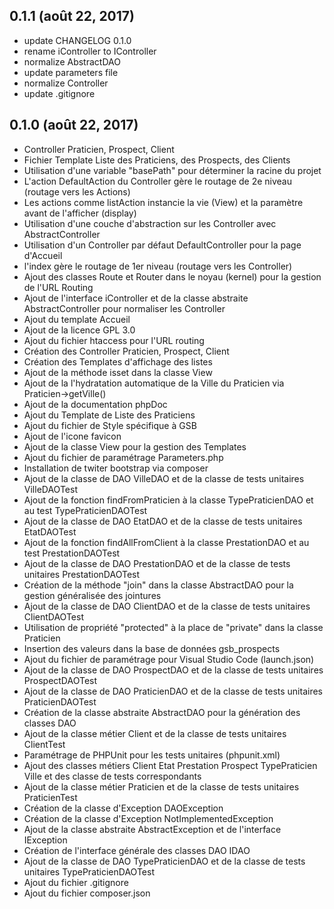 ## 0.1.1 (août 22, 2017)
  - update CHANGELOG 0.1.0
  - rename iController to IController
  - normalize AbstractDAO
  - update parameters file
  - normalize Controller
  - update .gitignore

## 0.1.0 (août 22, 2017)
  - Controller Praticien, Prospect, Client
  - Fichier Template Liste des Praticiens, des Prospects, des Clients
  - Utilisation d'une variable "basePath" pour déterminer la racine du projet
  - L'action DefaultAction du Controller gère le routage de 2e niveau (routage vers les Actions)
  - Les actions comme listAction instancie la vie (View) et la paramètre avant de l'afficher (display)
  - Utilisation d'une couche d'abstraction sur les Controller avec AbstractController
  - Utilisation d'un Controller par défaut DefaultController pour la page d'Accueil
  - l'index gère le routage de 1er niveau (routage vers les Controller)
  - Ajout des classes Route et Router dans le noyau (kernel) pour la gestion de l'URL Routing
  - Ajout de l'interface iController et de la classe abstraite AbstractController pour normaliser les Controller
  - Ajout du template Accueil
  - Ajout de la licence GPL 3.0
  - Ajout du fichier htaccess pour l'URL routing
  - Création des Controller Praticien, Prospect, Client
  - Création des Templates d'affichage des listes
  - Ajout de la méthode isset dans la classe View
  - Ajout de la l'hydratation automatique de la Ville du Praticien via Praticien->getVille()
  - Ajout de la documentation phpDoc
  - Ajout du Template de Liste des Praticiens
  - Ajout du fichier de Style spécifique à GSB
  - Ajout de l'icone favicon
  - Ajout de la classe View pour la gestion des Templates
  - Ajout du fichier de paramétrage Parameters.php
  - Installation de twiter bootstrap via composer
  - Ajout de la classe de DAO VilleDAO et de la classe de tests unitaires VilleDAOTest
  - Ajout de la fonction findFromPraticien à la classe TypePraticienDAO et au test TypePraticienDAOTest
  - Ajout de la classe de DAO EtatDAO et de la classe de tests unitaires EtatDAOTest
  - Ajout de la fonction findAllFromClient à la classe PrestationDAO et au test PrestationDAOTest
  - Ajout de la classe de DAO PrestationDAO et de la classe de tests unitaires PrestationDAOTest
  - Création de la méthode "join" dans la classe AbstractDAO pour la gestion généralisée des jointures
  - Ajout de la classe de DAO ClientDAO et de la classe de tests unitaires ClientDAOTest
  - Utilisation de propriété "protected" à la place de "private" dans la classe Praticien
  - Insertion des valeurs dans la base de données gsb_prospects
  - Ajout du fichier de paramétrage pour Visual Studio Code (launch.json)
  - Ajout de la classe de DAO ProspectDAO et de la classe de tests unitaires ProspectDAOTest
  - Ajout de la classe de DAO PraticienDAO et de la classe de tests unitaires PraticienDAOTest
  - Création de la classe abstraite AbstractDAO pour la génération des classes DAO
  - Ajout de la classe métier Client et de la classe de tests unitaires ClientTest
  - Paramétrage de PHPUnit pour les tests unitaires (phpunit.xml)
  - Ajout des classes métiers Client Etat Prestation Prospect TypePraticien Ville et des classe de tests correspondants
  - Ajout de la classe métier Praticien et de la classe de tests unitaires PraticienTest
  - Création de la classe d'Exception DAOException
  - Création de la classe d'Exception NotImplementedException
  - Ajout de la classe abstraite AbstractException et de l'interface IException
  - Création de l'interface générale des classes DAO IDAO
  - Ajout de la classe de DAO TypePraticienDAO et de la classe de tests unitaires TypePraticienDAOTest
  - Ajout du fichier .gitignore
  - Ajout du fichier composer.json
